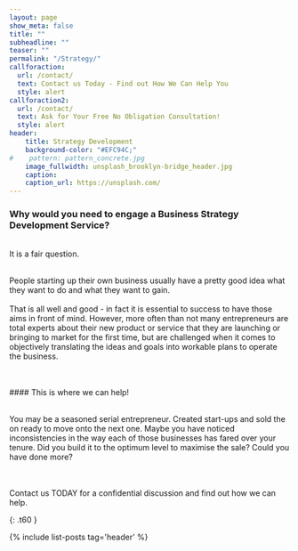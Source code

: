 ```yaml
---
layout: page
show_meta: false
title: ""
subheadline: ""
teaser: ""
permalink: "/Strategy/"
callforaction:
  url: /contact/
  text: Contact us Today - Find out How We Can Help You
  style: alert
callforaction2:
  url: /contact/
  text: Ask for Your Free No Obligation Consultation!
  style: alert          
header:
    title: Strategy Development
    background-color: "#EFC94C;"
#    pattern: pattern_concrete.jpg
    image_fullwidth: unsplash_brooklyn-bridge_header.jpg
    caption:
    caption_url: https://unsplash.com/
---
```

<!--more-->

### Why would you need to engage a Business Strategy Development Service?


<p><br>It is a fair question.<br><br></p>
<p>People starting up their own business usually have a pretty good idea what they want to do and what they want to gain.<br><br>That is all well and good - in fact it is essential to success to have those aims in front of mind.  However, more often than not many entrepreneurs are total experts about their new product or service that they are launching or bringing to market for the first time, but are challenged when it comes to objectively translating the ideas and goals into workable plans to operate the business.</p>  
<br><br>
#### This is where we can help!
<br><br>

<p>You may be a seasoned serial entrepreneur.  Created start-ups and sold the on ready to move onto the next one.  Maybe you have noticed inconsistencies in the way each of those businesses has fared over your tenure.  Did you build it to the optimum level to maximise the sale?  Could you have done more?</p>

<br><br>Contact us TODAY for a confidential discussion and find out how we can help.

<!-- ### All Header-Styles -->
{: .t60 }

{% include list-posts tag='header' %}
